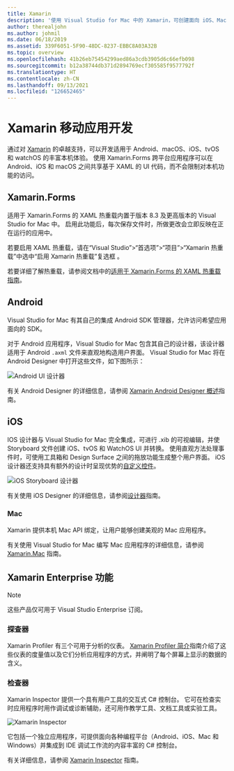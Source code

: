 ```yaml
---
title: Xamarin
description: '使用 Visual Studio for Mac 中的 Xamarin，可创建面向 iOS、Mac、Android、tvOS 和 watchOS 的跨平台应用程序 '
author: therealjohn
ms.author: johmil
ms.date: 06/18/2019
ms.assetid: 339F6051-5F90-48DC-8237-EBBC8A03A32B
ms.topic: overview
ms.openlocfilehash: 41b26eb75454299aed86a3cdb3905d6c66efb098
ms.sourcegitcommit: b12a38744db371d2894769ecf305585f9577792f
ms.translationtype: HT
ms.contentlocale: zh-CN
ms.lasthandoff: 09/13/2021
ms.locfileid: "126652465"
---
```

# <a name="xamarin-mobile-app-development"></a>Xamarin 移动应用开发

通过对 [Xamarin](/xamarin) 的卓越支持，可以开发适用于 Android、macOS、iOS、tvOS 和 watchOS 的丰富本机体验。 使用 Xamarin.Forms 跨平台应用程序可以在 Android、iOS 和 macOS 之间共享基于 XAML 的 UI 代码，而不会限制对本机功能的访问。

## <a name="xamarinforms"></a>Xamarin.Forms

适用于 Xamarin.Forms 的 XAML 热重载内置于版本 8.3 及更高版本的 Visual Studio for Mac 中。 启用此功能后，每次保存文件时，所做更改会立即反映在正在运行的应用中。

若要启用 XAML 热重载，请在“Visual Studio”>“首选项”>“项目”>“Xamarin 热重载”中选中“启用 Xamarin 热重载”复选框 。

若要详细了解热重载，请参阅文档中的[适用于 Xamarin.Forms 的 XAML 热重载指南](/xamarin/xamarin-forms/xaml/hot-reload)。

## <a name="android"></a>Android

Visual Studio for Mac 有其自己的集成 Android SDK 管理器，允许访问希望应用面向的 SDK。

对于 Android 应用程序，Visual Studio for Mac 包含其自己的设计器，该设计器适用于 Android `.axml` 文件来直观地构造用户界面。 Visual Studio for Mac 将在 Android Designer 中打开这些文件，如下图所示：

![Android UI 设计器](media/intro-image31.png)

有关 Android Designer 的详细信息，请参阅 [Xamarin Android Designer 概述](/xamarin/android/user-interface/android-designer/index)指南。

## <a name="ios"></a>iOS

IOS 设计器与 Visual Studio for Mac 完全集成，可进行 .xib 的可视编辑，并使 Storyboard 文件创建 iOS、tvOS 和 WatchOS UI 并转换。 使用直观方法处理事件时，可使用工具箱和 Design Surface 之间的拖放功能生成整个用户界面。 iOS 设计器还支持具有额外的设计时呈现优势的[自定义控件](/xamarin/ios/user-interface/designer/ios-designable-controls-overview)。

![iOS Storyboard 设计器](media/intro-image30.png)

有关使用 iOS Designer 的详细信息，请参阅[设计器](/xamarin/ios/user-interface/designer/?tabs=macos)指南。

### <a name="mac"></a>Mac

Xamarin 提供本机 Mac API 绑定，让用户能够创建美观的 Mac 应用程序。

有关使用 Visual Studio for Mac 编写 Mac 应用程序的详细信息，请参阅 [Xamarin.Mac](/xamarin/mac/get-started/index) 指南。

## <a name="xamarin-enterprise-features"></a>Xamarin Enterprise 功能

> [!Note]
> 这些产品仅可用于 Visual Studio Enterprise 订阅。

### <a name="profiler"></a>探查器

Xamarin Profiler 有三个可用于分析的仪表。 [Xamarin Profiler 简介](/xamarin/tools/profiler/index?tabs=macos)指南介绍了这些仪表的度量值以及它们分析应用程序的方式，并阐明了每个屏幕上显示的数据的含义。

### <a name="inspector"></a>检查器

Xamarin Inspector 提供一个具有用户工具的交互式 C# 控制台。 它可在检查实时应用程序时用作调试或诊断辅助，还可用作教学工具、文档工具或实验工具。

![Xamarin Inspector](media/intro-inspector.png)

它包括一个独立应用程序，可提供面向各种编程平台（Android、iOS、Mac 和 Windows）并集成到 IDE 调试工作流的内容丰富的 C# 控制台。

有关详细信息，请参阅 [Xamarin Inspector](/xamarin/tools/inspector/release-notes/1.5) 指南。
